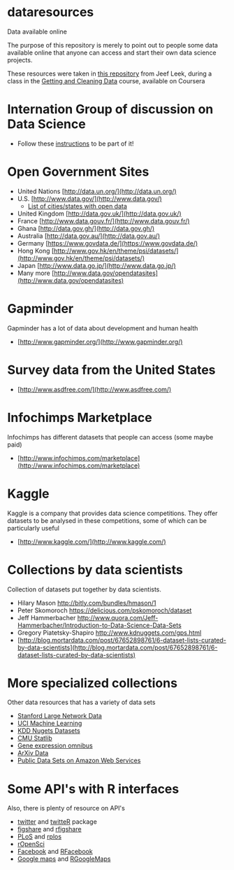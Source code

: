 # dataresources
Data available online 

The purpose of this repository is merely to point out to people some data available online that anyone can access and start their own data science projects.

These resources were taken in [this repository](https://github.com/DataScienceSpecialization/courses/blob/master/03_GettingData/04_05_dataResources/index.Rmd) from Jeef Leek, during a class in the [Getting and Cleaning Data](https://www.coursera.org/learn/data-cleaning) course, available on Coursera

# Internation Group of discussion on Data Science
- Follow these [instructions](https://medium.com/@kierisi/r4ds-the-next-iteration-d51e0a1b0b82) to be part of it!

# Open Government Sites
* United Nations [http://data.un.org/](http://data.un.org/)
* U.S. [http://www.data.gov/](http://www.data.gov/)
  * [List of cities/states with open data](http://simplystatistics.org/2012/01/02/list-of-cities-states-with-open-data-help-me-find/)
* United Kingdom [http://data.gov.uk/](http://data.gov.uk/)
* France [http://www.data.gouv.fr/](http://www.data.gouv.fr/)
* Ghana [http://data.gov.gh/](http://data.gov.gh/)
* Australia [http://data.gov.au/](http://data.gov.au/)
* Germany [https://www.govdata.de/](https://www.govdata.de/) 
* Hong Kong [http://www.gov.hk/en/theme/psi/datasets/](http://www.gov.hk/en/theme/psi/datasets/)
* Japan [http://www.data.go.jp/](http://www.data.go.jp/)
* Many more [http://www.data.gov/opendatasites](http://www.data.gov/opendatasites)

# Gapminder
Gapminder has a lot of data about development and human health
* [http://www.gapminder.org/](http://www.gapminder.org/)


# Survey data from the United States
* [http://www.asdfree.com/](http://www.asdfree.com/)

# Infochimps Marketplace
Infochimps has different datasets that people can access (some maybe paid)
* [http://www.infochimps.com/marketplace](http://www.infochimps.com/marketplace)

# Kaggle
Kaggle is a company that provides data science competitions. They offer datasets to be analysed in these competitions, some of which can be particularly useful  
* [http://www.kaggle.com/](http://www.kaggle.com/)

# Collections by data scientists
Collection of datasets put together by data scientists.
* Hilary Mason http://bitly.com/bundles/hmason/1
* Peter Skomoroch https://delicious.com/pskomoroch/dataset
* Jeff Hammerbacher http://www.quora.com/Jeff-Hammerbacher/Introduction-to-Data-Science-Data-Sets
* Gregory Piatetsky-Shapiro http://www.kdnuggets.com/gps.html
* [http://blog.mortardata.com/post/67652898761/6-dataset-lists-curated-by-data-scientists](http://blog.mortardata.com/post/67652898761/6-dataset-lists-curated-by-data-scientists)

# More specialized collections
Other data resources that has a variety of data sets
* [Stanford Large Network Data](http://snap.stanford.edu/data/)
* [UCI Machine Learning](http://archive.ics.uci.edu/ml/)
* [KDD Nugets Datasets](http://www.kdnuggets.com/datasets/index.html)
* [CMU Statlib](http://lib.stat.cmu.edu/datasets/)
* [Gene expression omnibus](http://www.ncbi.nlm.nih.gov/geo/)
* [ArXiv Data](http://arxiv.org/help/bulk_data)
* [Public Data Sets on Amazon Web Services](http://aws.amazon.com/publicdatasets/)

# Some API's with R interfaces
Also, there is plenty of resource on API's
* [twitter](https://dev.twitter.com/) and [twitteR](http://cran.r-project.org/web/packages/twitteR/index.html) package
* [figshare](http://api.figshare.com/docs/intro.html) and [rfigshare](http://cran.r-project.org/web/packages/rfigshare/index.html)
* [PLoS](http://api.plos.org/) and [rplos](http://cran.r-project.org/web/packages/rplos/rplos.pdf)
* [rOpenSci](http://ropensci.org/packages/index.html)
* [Facebook](https://developers.facebook.com/) and [RFacebook](http://cran.r-project.org/web/packages/Rfacebook/)
* [Google maps](https://developers.google.com/maps/) and [RGoogleMaps](http://cran.r-project.org/web/packages/RgoogleMaps/index.html)
